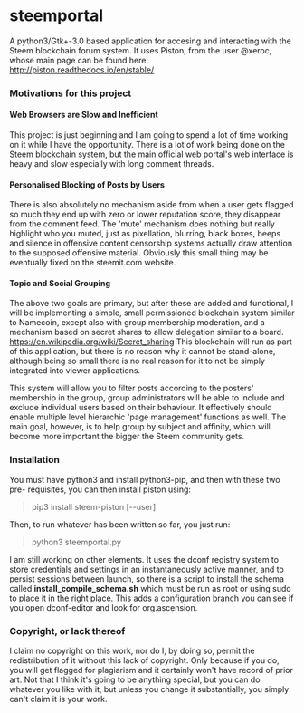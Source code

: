 # steemportal
A python3/Gtk+-3.0 based application for accesing and interacting with the
Steem blockchain forum system. It uses Piston, from the user @xeroc, whose
main page can be found here: http://piston.readthedocs.io/en/stable/

### Motivations for this project

#### Web Browsers are Slow and Inefficient

This project is just beginning and I am going to spend a lot of time working
on it while I have the opportunity. There is a lot of work being done on the
Steem blockchain system, but the main official web portal's web interface is
heavy and slow especially with long comment threads. 

#### Personalised Blocking of Posts by Users

There is also absolutely no mechanism aside from when a user gets flagged so
much they end up with zero or lower reputation score, they disappear from 
the comment feed. The 'mute' mechanism does nothing but really highlight who
you muted, just as pixellation, blurring, black boxes, beeps and silence in
offensive content censorship systems actually draw attention to the supposed
offensive material. Obviously this small thing may be eventually fixed on
the steemit.com website.

#### Topic and Social Grouping

The above two goals are primary, but after these are added and functional,
I will be implementing a simple, small permissioned blockchain system 
similar to Namecoin, except also with group membership moderation, and a
mechanism based on secret shares to allow delegation similar to a board.
https://en.wikipedia.org/wiki/Secret_sharing This blockchain will run as 
part of this application, but there is no reason why it cannot be 
stand-alone, although being so small there is no real reason for it to not
be simply integrated into viewer applications. 

This system will allow you to filter posts according to the posters' 
membership in the group, group administrators will be able to include and 
exclude individual users based on their behaviour. It effectively should 
enable multiple level hierarchic 'page management' functions as well. The 
main goal, however, is to help group by subject and affinity, which will
become more important the bigger the Steem community gets.

### Installation

You must have python3 and install python3-pip, and then with these two pre-
requisites, you can then install piston using:

> pip3 install steem-piston [--user]

Then, to run whatever has been written so far, you just run:

> python3 steemportal.py

I am still working on other elements. It uses the dconf registry system to
store credentials and settings in an instantaneously active manner, and to
persist sessions between launch, so there is a script to install the schema
called **install_compile_schema.sh** which must be run as root or using sudo
to place it in the right place. This adds a configuration branch you can see
if you open dconf-editor and look for org.ascension.

### Copyright, or lack thereof

I claim no copyright on this work, nor do I, by doing so, permit the
redistribution of it without this lack of copyright. Only because if you do,
you will get flagged for plagiarism and it certainly won't have record of
prior art. Not that I think it's going to be anything special, but you can
do whatever you like with it, but unless you change it substantially, you
simply can't claim it is your work.
